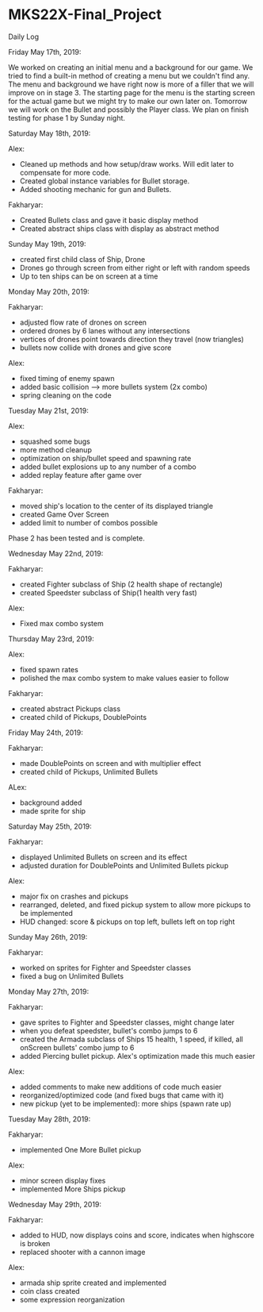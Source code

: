 # MKS22X-Final_Project
Daily Log

Friday May 17th, 2019:

We worked on creating an initial menu and a background for our game. We tried 
to find a built-in method of creating a menu but we couldn't find any. The menu
and background we have right now is more of a filler that we will improve on in stage 3.
The starting page for the menu is the starting screen for the actual game but we might
try to make our own later on. Tomorrow we will work on the Bullet and possibly the Player class.
We plan on finish testing for phase 1 by Sunday night.

Saturday May 18th, 2019:

Alex:
- Cleaned up methods and how setup/draw works. Will edit later to compensate for more code.
- Created global instance variables for Bullet storage.
- Added shooting mechanic for gun and Bullets.

Fakharyar:
- Created Bullets class and gave it basic display method
- Created abstract ships class with display as abstract method

Sunday May 19th, 2019:
- created first child class of Ship, Drone
- Drones go through screen from either right or left with random speeds
- Up to ten ships can be on screen at a time

Monday May 20th, 2019:

Fakharyar:
- adjusted flow rate of drones on screen
- ordered drones by 6 lanes without any intersections
- vertices of drones point towards direction they travel (now triangles)
- bullets now collide with drones and give score

Alex:
- fixed timing of enemy spawn
- added basic collision --> more bullets system (2x combo)
- spring cleaning on the code

Tuesday May 21st, 2019:

Alex:
- squashed some bugs
- more method cleanup
- optimization on ship/bullet speed and spawning rate
- added bullet explosions up to any number of a combo
- added replay feature after game over

Fakharyar:
- moved ship's location to the center of its displayed triangle
- created Game Over Screen
- added limit to number of combos possible

Phase 2 has been tested and is complete.

Wednesday May 22nd, 2019:

Fakharyar:
- created Fighter subclass of Ship (2 health shape of rectangle)
- created Speedster subclass of Ship(1 health very fast)

Alex:
- Fixed max combo system

Thursday May 23rd, 2019:

Alex:
- fixed spawn rates
- polished the max combo system to make values easier to follow

Fakharyar:
- created abstract Pickups class
- created child of Pickups, DoublePoints

Friday May 24th, 2019:

Fakharyar:
- made DoublePoints on screen and with multiplier effect
- created child of Pickups, Unlimited Bullets

ALex:
- background added
- made sprite for ship

Saturday May 25th, 2019:

Fakharyar:
- displayed Unlimited Bullets on screen and its effect
- adjusted duration for DoublePoints and Unlimited Bullets pickup

Alex:
- major fix on crashes and pickups
- rearranged, deleted, and fixed pickup system to allow more pickups to be implemented
- HUD changed: score & pickups on top left, bullets left on top right

Sunday May 26th, 2019:

Fakharyar:
- worked on sprites for Fighter and Speedster classes
- fixed a bug on Unlimited Bullets

Monday May 27th, 2019:

Fakharyar:
- gave sprites to Fighter and Speedster classes, might change later
- when you defeat speedster, bullet's combo jumps to 6
- created the Armada subclass of Ships 15 health, 1 speed, if killed, all onScreen bullets' combo jump to 6
- added Piercing bullet pickup. Alex's optimization made this much easier

Alex:
- added comments to make new additions of code much easier
- reorganized/optimized code (and fixed bugs that came with it)
- new pickup (yet to be implemented): more ships (spawn rate up)

Tuesday May 28th, 2019:

Fakharyar:
- implemented One More Bullet pickup

Alex:
- minor screen display fixes
- implemented More Ships pickup

Wednesday May 29th, 2019:

Fakharyar:
- added to HUD, now displays coins and score, indicates when highscore is broken
- replaced shooter with a cannon image

Alex:
- armada ship sprite created and implemented
- coin class created
- some expression reorganization
